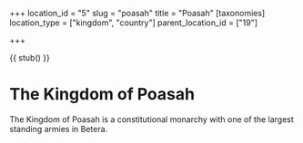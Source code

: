 +++
location_id = "5"
slug = "poasah"
title = "Poasah"
[taxonomies]
location_type = ["kingdom", "country"]
parent_location_id = ["19"]

+++

{{ stub() }}

# The Kingdom of Poasah


The Kingdom of Poasah is a constitutional monarchy with one of the largest
standing armies in Betera.